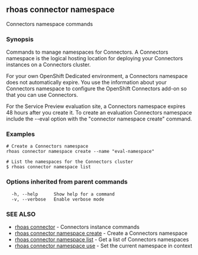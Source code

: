 ## rhoas connector namespace

Connectors namespace commands

### Synopsis

Commands to manage namespaces for Connectors. A Connectors namespace is the logical hosting location for deploying your Connectors instances on a Connectors cluster.

For your own OpenShift Dedicated environment, a Connectors namespace does not automatically expire. You use the information about your Connectors namespace to configure the OpenShift Connectors add-on so that you can use Connectors.

For the Service Preview evaluation site, a Connectors namespace expires 48 hours after you create it. To create an evaluation Connectors namespace include the --eval option with the "connector namespace create" command.


### Examples

```
# Create a Connectors namespace
rhoas connector namespace create --name "eval-namespace"

# List the namespaces for the Connectors cluster
$ rhoas connector namespace list

```

### Options inherited from parent commands

```
  -h, --help      Show help for a command
  -v, --verbose   Enable verbose mode
```

### SEE ALSO

* [rhoas connector](rhoas_connector.md)	 - Connectors instance commands
* [rhoas connector namespace create](rhoas_connector_namespace_create.md)	 - Create a Connectors namespace
* [rhoas connector namespace list](rhoas_connector_namespace_list.md)	 - Get a list of Connectors namespaces
* [rhoas connector namespace use](rhoas_connector_namespace_use.md)	 - Set the current namespace in context

